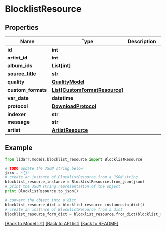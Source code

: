 # BlocklistResource


## Properties

Name | Type | Description | Notes
------------ | ------------- | ------------- | -------------
**id** | **int** |  | [optional] 
**artist_id** | **int** |  | [optional] 
**album_ids** | **List[int]** |  | [optional] 
**source_title** | **str** |  | [optional] 
**quality** | [**QualityModel**](QualityModel.md) |  | [optional] 
**custom_formats** | [**List[CustomFormatResource]**](CustomFormatResource.md) |  | [optional] 
**var_date** | **datetime** |  | [optional] 
**protocol** | [**DownloadProtocol**](DownloadProtocol.md) |  | [optional] 
**indexer** | **str** |  | [optional] 
**message** | **str** |  | [optional] 
**artist** | [**ArtistResource**](ArtistResource.md) |  | [optional] 

## Example

```python
from lidarr.models.blocklist_resource import BlocklistResource

# TODO update the JSON string below
json = "{}"
# create an instance of BlocklistResource from a JSON string
blocklist_resource_instance = BlocklistResource.from_json(json)
# print the JSON string representation of the object
print BlocklistResource.to_json()

# convert the object into a dict
blocklist_resource_dict = blocklist_resource_instance.to_dict()
# create an instance of BlocklistResource from a dict
blocklist_resource_form_dict = blocklist_resource.from_dict(blocklist_resource_dict)
```
[[Back to Model list]](../README.md#documentation-for-models) [[Back to API list]](../README.md#documentation-for-api-endpoints) [[Back to README]](../README.md)


